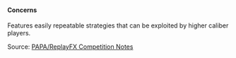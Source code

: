 #### Concerns
            
Features easily repeatable strategies that can be exploited by higher caliber players.

Source: [PAPA/ReplayFX Competition Notes](https://replayfoundation.org/papa/learning-center/director-guide/game-notes/#GameNotes)
